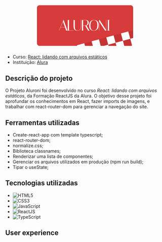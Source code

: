## <p align="center"> ![Logo da Aluroni](./src/assets/logo.svg)</p>

* Curso: [React: lidando com arquivos estáticos](https://cursos.alura.com.br/course/react-arquivos-estaticos)
* Instituição: [Alura](https://www.alura.com.br)

## Descrição do projeto
O Projeto Aluroni foi desenvolvido no curso *React: lidando com arquivos estáticos*, da Formação ReactJS da Alura.
O objetivo desse projeto foi aprofundar os conhecimentos em React, fazer imports de imagens, e trabalhar com react-router-dom para gerenciar a navegação do site.


## Ferramentas utilizadas
* Create-react-app com template typescript;
* react-router-dom;
* normalize.css;
* Biblioteca classnames;
* Renderizar uma lista de componentes;
* Gerenciar os arquivos utilizados em produção (npm run build);
* Tipar o useState;

 


## Tecnologias utilizadas
* ![HTML5](https://img.shields.io/badge/-HTML5-E34F26?style=flat-square&logo=html5&logoColor=white) 
* ![CSS3](https://img.shields.io/badge/-CSS3-1572B6?style=flat-square&logo=css3)
* ![JavaScript](https://img.shields.io/badge/-JavaScript-black?style=flat-square&logo=javascript)
* ![ReactJS](https://img.shields.io/badge/-ReactJS-black?style=flat-square&logo=react)
* ![TypeScript](https://img.shields.io/badge/-TypeScript-007ACC?style=flat-square&logo=typescript&logoColor=white)

## User experience
